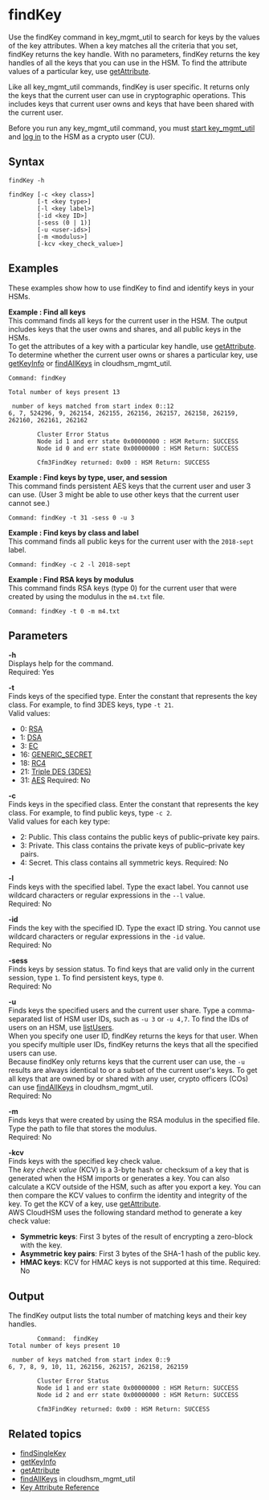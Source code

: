 # findKey<a name="key_mgmt_util-findKey"></a>

Use the findKey command in key\_mgmt\_util to search for keys by the values of the key attributes\. When a key matches all the criteria that you set, findKey returns the key handle\. With no parameters, findKey returns the key handles of all the keys that you can use in the HSM\. To find the attribute values of a particular key, use [getAttribute](key_mgmt_util-getAttribute.md)\.

Like all key\_mgmt\_util commands, findKey is user specific\. It returns only the keys that the current user can use in cryptographic operations\. This includes keys that current user owns and keys that have been shared with the current user\. 

Before you run any key\_mgmt\_util command, you must [start key\_mgmt\_util](key_mgmt_util-getting-started.md#key_mgmt_util-start) and [log in](key_mgmt_util-getting-started.md#key_mgmt_util-log-in) to the HSM as a crypto user \(CU\)\. 

## Syntax<a name="findKey-syntax"></a>

```
findKey -h 

findKey [-c <key class>] 
        [-t <key type>]
        [-l <key label>] 
        [-id <key ID>]
        [-sess (0 | 1)] 
        [-u <user-ids>]
        [-m <modulus>]
        [-kcv <key_check_value>]
```

## Examples<a name="findKey-examples"></a>

These examples show how to use findKey to find and identify keys in your HSMs\.

**Example : Find all keys**  
This command finds all keys for the current user in the HSM\. The output includes keys that the user owns and shares, and all public keys in the HSMs\.  
To get the attributes of a key with a particular key handle, use [getAttribute](key_mgmt_util-getAttribute.md)\. To determine whether the current user owns or shares a particular key, use [getKeyInfo](key_mgmt_util-getKeyInfo.md) or [findAllKeys](cloudhsm_mgmt_util-findAllKeys.md) in cloudhsm\_mgmt\_util\.  

```
Command: findKey

Total number of keys present 13

 number of keys matched from start index 0::12
6, 7, 524296, 9, 262154, 262155, 262156, 262157, 262158, 262159, 262160, 262161, 262162

        Cluster Error Status
        Node id 1 and err state 0x00000000 : HSM Return: SUCCESS
        Node id 0 and err state 0x00000000 : HSM Return: SUCCESS

        Cfm3FindKey returned: 0x00 : HSM Return: SUCCESS
```

**Example : Find keys by type, user, and session**  
This command finds persistent AES keys that the current user and user 3 can use\. \(User 3 might be able to use other keys that the current user cannot see\.\)  

```
Command: findKey -t 31 -sess 0 -u 3
```

**Example : Find keys by class and label**  
This command finds all public keys for the current user with the `2018-sept` label\.  

```
Command: findKey -c 2 -l 2018-sept
```

**Example : Find RSA keys by modulus**  
This command finds RSA keys \(type 0\) for the current user that were created by using the modulus in the `m4.txt` file\.  

```
Command: findKey -t 0 -m m4.txt
```

## Parameters<a name="findKey-parameters"></a>

**\-h**  
Displays help for the command\.   
Required: Yes

**\-t**  
Finds keys of the specified type\. Enter the constant that represents the key class\. For example, to find 3DES keys, type `-t 21`\.  
Valid values:   
+ 0: [RSA](https://en.wikipedia.org/wiki/RSA_(cryptosystem))
+ 1: [DSA](https://en.wikipedia.org/wiki/Digital_Signature_Algorithm)
+ 3: [EC](https://en.wikipedia.org/wiki/Elliptic-curve_cryptography)
+ 16: [GENERIC\_SECRET](http://docs.oasis-open.org/pkcs11/pkcs11-curr/v2.40/cos01/pkcs11-curr-v2.40-cos01.html#_Toc408226962)
+ 18: [RC4](https://en.wikipedia.org/wiki/RC4)
+ 21: [Triple DES \(3DES\)](https://en.wikipedia.org/wiki/Triple_DES)
+ 31: [AES](https://en.wikipedia.org/wiki/Advanced_Encryption_Standard)
Required: No

**\-c**  
Finds keys in the specified class\. Enter the constant that represents the key class\. For example, to find public keys, type `-c 2`\.  
Valid values for each key type:  
+ 2: Public\. This class contains the public keys of public–private key pairs\.
+ 3: Private\. This class contains the private keys of public–private key pairs\.
+ 4: Secret\. This class contains all symmetric keys\.
Required: No

**\-l**  
Finds keys with the specified label\. Type the exact label\. You cannot use wildcard characters or regular expressions in the `--l` value\.  
Required: No

**\-id**  
Finds the key with the specified ID\. Type the exact ID string\. You cannot use wildcard characters or regular expressions in the `-id` value\.  
Required: No

**\-sess**  
Finds keys by session status\. To find keys that are valid only in the current session, type `1`\. To find persistent keys, type `0`\.  
Required: No

**\-u**  
Finds keys the specified users and the current user share\. Type a comma\-separated list of HSM user IDs, such as `-u 3` or `-u 4,7`\. To find the IDs of users on an HSM, use [listUsers](key_mgmt_util-listUsers.md)\.  
When you specify one user ID, findKey returns the keys for that user\. When you specify multiple user IDs, findKey returns the keys that all the specified users can use\.  
Because findKey only returns keys that the current user can use, the `-u` results are always identical to or a subset of the current user's keys\. To get all keys that are owned by or shared with any user, crypto officers \(COs\) can use [findAllKeys](cloudhsm_mgmt_util-findAllKeys.md) in cloudhsm\_mgmt\_util\.  
Required: No

**\-m**  
Finds keys that were created by using the RSA modulus in the specified file\. Type the path to file that stores the modulus\.  
Required: No

**\-kcv**  
Finds keys with the specified key check value\.  
The *key check value* \(KCV\) is a 3\-byte hash or checksum of a key that is generated when the HSM imports or generates a key\. You can also calculate a KCV outside of the HSM, such as after you export a key\. You can then compare the KCV values to confirm the identity and integrity of the key\. To get the KCV of a key, use [getAttribute](key_mgmt_util-getAttribute.md)\.  
AWS CloudHSM uses the following standard method to generate a key check value:  
+ **Symmetric keys**: First 3 bytes of the result of encrypting a zero\-block with the key\.
+ **Asymmetric key pairs**: First 3 bytes of the SHA\-1 hash of the public key\.
+ **HMAC keys**: KCV for HMAC keys is not supported at this time\.
Required: No

## Output<a name="findKey-output"></a>

The findKey output lists the total number of matching keys and their key handles\.

```
        Command:  findKey
Total number of keys present 10

 number of keys matched from start index 0::9
6, 7, 8, 9, 10, 11, 262156, 262157, 262158, 262159

        Cluster Error Status
        Node id 1 and err state 0x00000000 : HSM Return: SUCCESS
        Node id 2 and err state 0x00000000 : HSM Return: SUCCESS

        Cfm3FindKey returned: 0x00 : HSM Return: SUCCESS
```

## Related topics<a name="findKey-seealso"></a>
+ [findSingleKey](key_mgmt_util-findSingleKey.md)
+ [getKeyInfo](key_mgmt_util-getKeyInfo.md)
+ [getAttribute](key_mgmt_util-getAttribute.md)
+ [findAllKeys](cloudhsm_mgmt_util-findAllKeys.md) in cloudhsm\_mgmt\_util
+ [Key Attribute Reference](key-attribute-table.md)